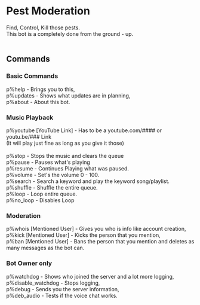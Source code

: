# Pest Moderation

Find, Control, Kill those pests.
<br>This bot is a completely done from the ground - up.
<br><br>
## Commands
### Basic Commands
p%help - Brings you to this,<br>
p%updates - Shows what updates are in planning,<br>
p%about - About this bot.<br>

### Music Playback
p%youtube [YouTube Link] - Has to be a youtube.com/#### or youtu.be/### Link<br>
(It will play just fine as long as you give it those)<br>
<br>
p%stop - Stops the music and clears the queue<br>
p%pause - Pauses what's playing<br>
p%resume - Continues Playing what was paused.<br>
p%volume - Set's the volume 0 - 100.<br>
p%search - Search a keyword and play the keyword song/playlist.<br>
p%shuffle - Shuffle the entire queue.<br>
p%loop - Loop entire queue.<br>
p%no_loop - Disables Loop<br>

### Moderation
p%whois [Mentioned User] - Gives you who is info like account creation,<br>
p%kick [Mentioned User] - Kicks the person that you mention,<br>
p%ban [Mentioned User] - Bans the person that you mention and deletes as many messages as the bot can.<br>

### Bot Owner only
p%watchdog - Shows who joined the server and a lot more logging,<br>
p%disable_watchdog - Stops logging,<br>
p%debug - Sends you the server information,<br>
p%deb_audio - Tests if the voice chat works.<br>


<br><br>
